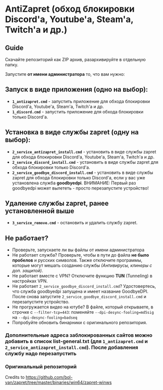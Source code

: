 # AntiZapret (обход блокировки Discord'а, Youtube'а, Steam'а, Twitch'а и др.)

## Guide
Скачайте репозиторий как ZIP архив, разархивируйте в отдельную папку.

Запустите **от имени администратора** то, что вам нужно:

## Запуск в виде приложения (одно на выбор):
- **`1_antizapret.cmd`** - запустить приложение для обхода блокировки Discord'а, Youtube'а, Steam'а, Twitch'а и др.
- **`1_discord.cmd`** - запустить приложение для обхода блокировки только Discord'а.

## Установка в виде службы zapret (одну на выбор):
- **`2_service_antizapret_install.cmd`** - установить в виде службы zapret для обхода блокировки Discord'а, Youtube'а, Steam'а, Twitch'а и др.
- **`2_service_discord_install.cmd`** - установить в виде службы zapret для обхода блокировки только Discord'а.
- **`2_service_goodbye_discord_install.cmd`** - установить в виде службы zapret для обхода блокировки только Discord'а, если у вас уже установлена служба **goodbyedpi**. ВНИМАНИЕ: Первый раз goodbyedpi может вылететь - просто перезапустите устройство!

## Удаление службы zapret, ранее установленной выше
- **`3_service_remove.cmd`** - остановить и удалить службу zapret.

## Не работает?
- Проверьте, запускаете ли вы файлы от имени администратора
- Не работает служба? Проверьте, чтобы в пути до файла **не было пробелов** и русских символов. Также отключите программы, которые могут мешать созданию службы *(Антивирусы, клинеры с доп. защитой)*.
- Не работает вместе с VPN? Отключите функцию **TUN** (Tunneling) в настройках VPN.
- Не работает `2_service_goodbye_discord_install.cmd`? Удостовертесь, что служба goodbyedpi запущена и имеет название GoodbyeDPI. После снова запустите `2_service_goodbye_discord_install.cmd` и перезапустите устройство.
- Не прогружается видео на ютубе? В файле, который открываете, в строчке с `--filter-tcp=443`: поменяйте `--dpi-desync-fooling=md5sig` на `--dpi-desync-fooling=badseq`
- Попробуйте обновить бинарники с оригинального репозитория.

### Дополнительные адреса заблокированных сайтов можно добавить в список list-general.txt (для `1_antizapret.cmd` и `2_service_antizapret_install.cmd`). После добавления службу надо перезапустить

### Оригинальный репозиторий
Credits to https://github.com/bol-van/zapret/tree/master/binaries/win64/zapret-winws
